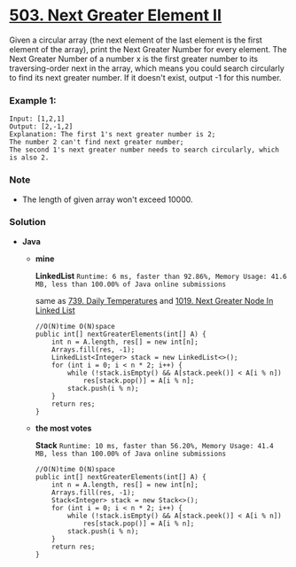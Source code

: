 # [503. Next Greater Element II](https://leetcode.com/problems/next-greater-element-ii/)

Given a circular array (the next element of the last element is the first element of the array), print the Next Greater Number for every element. The Next Greater Number of a number x is the first greater number to its traversing-order next in the array, which means you could search circularly to find its next greater number. If it doesn't exist, output -1 for this number.

### Example 1:
```
Input: [1,2,1]
Output: [2,-1,2]
Explanation: The first 1's next greater number is 2; 
The number 2 can't find next greater number; 
The second 1's next greater number needs to search circularly, which is also 2.
```

### Note
* The length of given array won't exceed 10000.


### Solution
* **Java**
  * **mine**
    
    **LinkedList** `Runtime: 6 ms, faster than 92.86%, Memory Usage: 41.6 MB, less than 100.00% of Java online submissions`
    
     same as [739. Daily Temperatures](https://github.com/103style/LeetCode/blob/master/Stack/739.%20Daily%20Temperatures.md)  and [1019. Next Greater Node In Linked List](https://github.com/103style/LeetCode/blob/master/Linked%20List/1019.%20Next%20Greater%20Node%20In%20Linked%20List.md)
    
    ```
    //O(N)time O(N)space
    public int[] nextGreaterElements(int[] A) {
        int n = A.length, res[] = new int[n];
        Arrays.fill(res, -1);
        LinkedList<Integer> stack = new LinkedList<>();
        for (int i = 0; i < n * 2; i++) {
            while (!stack.isEmpty() && A[stack.peek()] < A[i % n])
                res[stack.pop()] = A[i % n];
            stack.push(i % n);
        }
        return res;
    }
    ```
    
  * **the most votes**
  
    **Stack** `Runtime: 10 ms, faster than 56.20%, Memory Usage: 41.4 MB, less than 100.00% of Java online submissions`
    ```
    //O(N)time O(N)space
    public int[] nextGreaterElements(int[] A) {
        int n = A.length, res[] = new int[n];
        Arrays.fill(res, -1);
        Stack<Integer> stack = new Stack<>();
        for (int i = 0; i < n * 2; i++) {
            while (!stack.isEmpty() && A[stack.peek()] < A[i % n])
                res[stack.pop()] = A[i % n];
            stack.push(i % n);
        }
        return res;
    }
    ```
